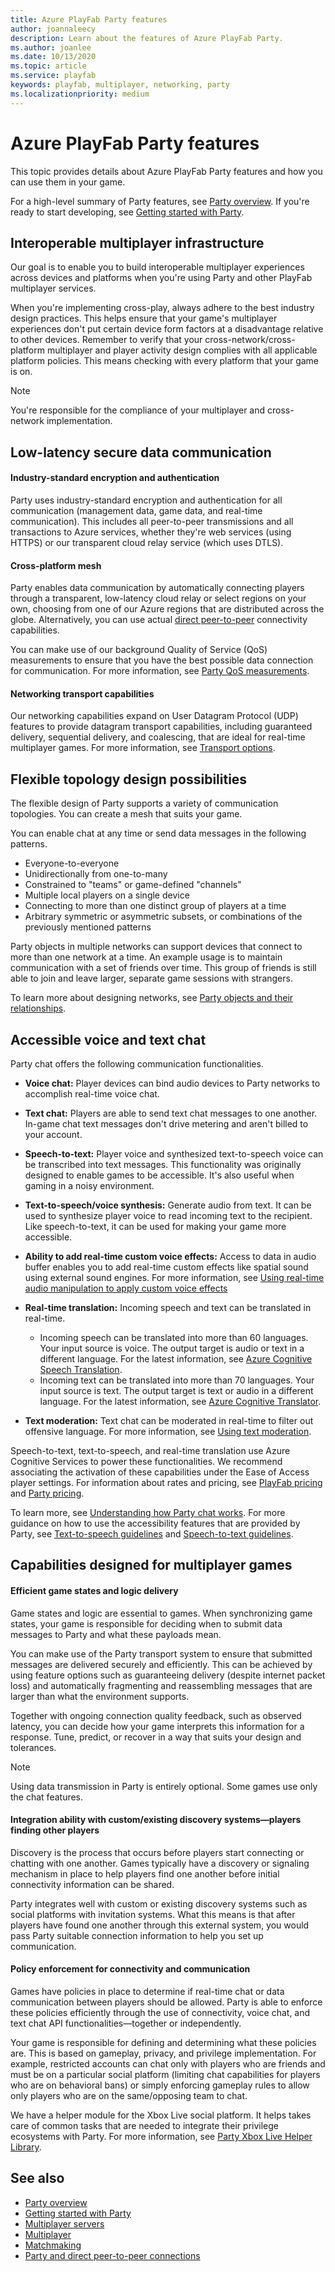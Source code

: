 ```yaml
---
title: Azure PlayFab Party features
author: joannaleecy
description: Learn about the features of Azure PlayFab Party.
ms.author: joanlee
ms.date: 10/13/2020
ms.topic: article
ms.service: playfab
keywords: playfab, multiplayer, networking, party
ms.localizationpriority: medium
---
```


# Azure PlayFab Party features

This topic provides details about Azure PlayFab Party features and how you can use them in your game.

For a high-level summary of Party features, see [Party overview](index.md). If you're ready to start developing, see [Getting started with Party](party-getting-started.md).

## Interoperable multiplayer infrastructure

Our goal is to enable you to build interoperable multiplayer experiences across devices and platforms when you're using Party and other PlayFab multiplayer services.

When you're implementing cross-play, always adhere to the best industry design practices. This helps ensure that your game's multiplayer experiences don't put certain device form factors at a disadvantage relative to other devices. Remember to verify that your cross-network/cross-platform multiplayer and player activity design complies with all applicable platform policies. This means checking with every platform that your game is on.

>[!NOTE]
>You're responsible for the compliance of your multiplayer and cross-network implementation.

## Low-latency secure data communication

#### Industry-standard encryption and authentication

Party uses industry-standard encryption and authentication for all communication (management data, game data, and real-time communication). This includes all peer-to-peer transmissions and all transactions to Azure services, whether they're web services (using HTTPS) or our transparent cloud relay service (which uses DTLS). 

#### Cross-platform mesh

Party enables data communication by automatically connecting players through a transparent, low-latency cloud relay or select regions on your own, choosing from one of our Azure regions that are distributed across the globe. Alternatively, you can use actual [direct peer-to-peer](concepts-direct-peer-connectivity.md) connectivity capabilities.

You can make use of our background Quality of Service (QoS) measurements to ensure that you have the best possible data connection for communication. For more information, see [Party QoS measurements](concepts-regions.md).

#### Networking transport capabilities

Our networking capabilities expand on User Datagram Protocol (UDP) features to provide datagram transport capabilities, including guaranteed delivery, sequential delivery, and coalescing, that are ideal for real-time multiplayer games. For more information, see [Transport options](transport-options.md).

## Flexible topology design possibilities

The flexible design of Party supports a variety of communication topologies. You can create a mesh that suits your game.

You can enable chat at any time or send data messages in the following patterns.

- Everyone-to-everyone
- Unidirectionally from one-to-many
- Constrained to "teams" or game-defined "channels"
- Multiple local players on a single device 
- Connecting to more than one distinct group of players at a time
- Arbitrary symmetric or asymmetric subsets, or combinations of the previously mentioned patterns

Party objects in multiple networks can support devices that connect to more than one network at a time. An example usage is to maintain communication with a set of friends over time. This group of friends is still able to join and leave larger, separate game sessions with strangers.

To learn more about designing networks, see [Party objects and their relationships](concepts-objects.md).

## Accessible voice and text chat

Party chat offers the following communication functionalities.

- **Voice chat:** Player devices can bind audio devices to Party networks to accomplish real-time voice chat.

- **Text chat:** Players are able to send text chat messages to one another. In-game chat text messages don't drive metering and aren't billed to your account.

- **Speech-to-text:** Player voice and synthesized text-to-speech voice can be transcribed into text messages. This functionality was originally designed to enable games to be accessible. It's also useful when gaming in a noisy environment. 

- **Text-to-speech/voice synthesis:** Generate audio from text. It can be used to synthesize player voice to read incoming text to the recipient. Like speech-to-text, it can be used for making your game more accessible.

- **Ability to add real-time custom voice effects:** Access to data in audio buffer enables you to add real-time custom effects like spatial sound using external sound engines. For more information, see [Using real-time audio manipulation to apply custom voice effects](concepts-realtime-audio-manipulation.md)

- **Real-time translation:** Incoming speech and text can be translated in real-time.
   - Incoming speech can be translated into more than 60 languages. Your input source is voice. The output target is audio or text in a different language. For the latest information, see [Azure Cognitive Speech Translation](https://azure.microsoft.com/services/cognitive-services/speech-translation/).
   - Incoming text can be translated into more than 70 languages. Your input source is text. The output target is text or audio in a different language. For the latest information, see [Azure Cognitive Translator](https://azure.microsoft.com/services/cognitive-services/translator/).

- **Text moderation:** Text chat can be moderated in real-time to filter out offensive language. For more information, see [Using text moderation](concepts-text-moderation.md).

Speech-to-text, text-to-speech, and real-time translation use Azure Cognitive Services to power these functionalities. We recommend associating the activation of these capabilities under the Ease of Access player settings. For information about rates and pricing, see [PlayFab pricing](https://playfab.com/pricing/) and [Party pricing](pricing.md).

To learn more, see [Understanding how Party chat works](concepts-chat.md). For more guidance on how to use the accessibility features that are provided by Party, see [Text-to-speech guidelines](party-text-to-speech-ux-guidelines.md) and [Speech-to-text guidelines](party-speech-to-text-ux-guidelines.md).

## Capabilities designed for multiplayer games

#### Efficient game states and logic delivery

Game states and logic are essential to games. When synchronizing game states, your game is responsible for deciding when to submit data messages to Party and what these payloads mean. 

You can make use of the Party transport system to ensure that submitted messages are delivered securely and efficiently. This can be achieved by using feature options such as guaranteeing delivery (despite internet packet loss) and automatically fragmenting and reassembling messages that are larger than what the environment supports. 

Together with ongoing connection quality feedback, such as observed latency, you can decide how your game interprets this information for a response. Tune, predict, or recover in a way that suits your design and tolerances.

>[!NOTE]
>Using data transmission in Party is entirely optional. Some games use only the chat features.

#### Integration ability with custom/existing discovery systems&mdash;players finding other players

Discovery is the process that occurs before players start connecting or chatting with one another. Games typically have a discovery or signaling mechanism in place to help players find one another before initial connectivity information can be shared.

Party integrates well with custom or existing discovery systems such as social platforms with invitation systems. What this means is that after players have found one another through this external system, you would pass Party suitable connection information to help you set up communication.

#### Policy enforcement for connectivity and communication

Games have policies in place to determine if real-time chat or data communication between players should be allowed. Party is able to enforce these policies efficiently through the use of connectivity, voice chat, and text chat API functionalities&mdash;together or independently.

Your game is responsible for defining and determining what these policies are. This is based on gameplay, privacy, and privilege implementation. For example, restricted accounts can chat only with players who are friends and must be on a particular social platform (limiting chat capabilities for players who are on behavioral bans) or simply enforcing gameplay rules to allow only players who are on the same/opposing team to chat.

We have a helper module for the Xbox Live social platform. It helps takes care of common tasks that are needed to integrate their privilege ecosystems with Party. For more information, see [Party Xbox Live Helper Library](xbox-requirements.md#playfab-party-xbox-live-helper-library).

## See also

* [Party overview](index.md)
* [Getting started with Party](party-getting-started.md)
* [Multiplayer servers](../servers/index.md)
* [Multiplayer](../mpintro.md)
* [Matchmaking](../matchmaking/index.md)
* [Party and direct peer-to-peer connections](concepts-direct-peer-connectivity.md)
